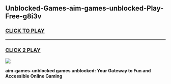 
## Unblocked-Games-aim-games-unblocked-Play-Free-g8i3v
<h3>
<a href="https://premium76.site?title=aim-games-unblocked&ref=18A">CLICK TO PLAY</a></h3>
<hr>

<h3>
<a href="https://premium76.site?title=aim-games-unblocked&ref=18A">CLICK 2 PLAY</a>
  
</h3>

<a href="https://premium76.site?title=aim-games-unblocked&ref=18A"><img src="https://clearcache.store/games.png"></a>


**aim-games-unblocked games unblocked: Your Gateway to Fun and Accessible Online Gaming**
